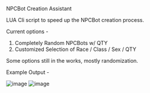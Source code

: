 NPCBot Creation Assistant

LUA Cli script to speed up the NPCBot creation process.

Current options -
1. Completely Random NPCBots w/ QTY
2. Customized Selection of Race / Class / Sex / QTY

Some options still in the works, mostly randomization. 

Example Output  - 

![image](https://github.com/fatherzen/npcbotca/assets/158113285/360eceba-9de8-4dcf-b2a0-daf3106f25ed)
![image](https://github.com/fatherzen/npcbotca/assets/158113285/1c42e51a-8cf8-4a00-b98e-fc7c9d0b9d0a)
